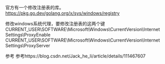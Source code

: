 
官方有一个修改注册表的库。   
https://pkg.go.dev/golang.org/x/sys/windows/registry

修改windows系统代理，要修改注册表的这两个键
CURRENT_USER\SOFTWARE\Microsoft\Windows\CurrentVersion\Internet Settings\ProxyEnable  
CURRENT_USER\SOFTWARE\Microsoft\Windows\CurrentVersion\Internet Settings\ProxyServer  
 
 参考
参考https://blog.csdn.net/Jack_he_li/article/details/111467607

